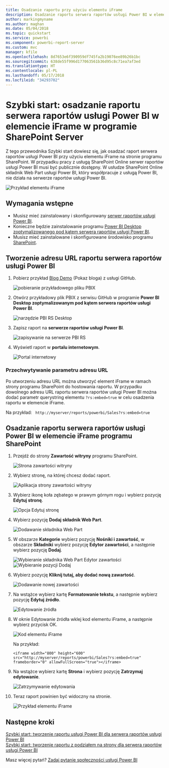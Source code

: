 ```yaml
---
title: Osadzanie raportu przy użyciu elementu iFrame
description: Osadzanie raportu serwera raportów usługi Power BI w elemencie iFrame w programie SharePoint Server
author: markingmyname
ms.author: maghan
ms.date: 05/04/2018
ms.topic: quickstart
ms.service: powerbi
ms.component: powerbi-report-server
ms.custom: mvc
manager: kfile
ms.openlocfilehash: 8d7653e6f390959df745fa2b19076ee89b26b1bc
ms.sourcegitcommit: 638de55f996d177063561b36d95c8c71ea7af3ed
ms.translationtype: HT
ms.contentlocale: pl-PL
ms.lasthandoff: 05/17/2018
ms.locfileid: "34293702"
---
```

# <a name="quickstart-embed-a-power-bi-report-server-report-using-an-iframe-in-sharepoint-server"></a>Szybki start: osadzanie raportu serwera raportów usługi Power BI w elemencie iFrame w programie SharePoint Server

Z tego przewodnika Szybki start dowiesz się, jak osadzać raport serwera raportów usługi Power BI przy użyciu elementu iFrame na stronie programu SharePoint. W przypadku pracy z usługą SharePoint Online serwer raportów usługi Power BI musi być publicznie dostępny. W usłudze SharePoint Online składnik Web Part usługi Power BI, który współpracuje z usługą Power BI, nie działa na serwerze raportów usługi Power BI. 

![Przykład elementu iFrame](media/quickstart-embed/quickstart_embed_01.png)
## <a name="prerequisites"></a>Wymagania wstępne
* Musisz mieć zainstalowany i skonfigurowany [serwer raportów usługi Power BI](https://powerbi.microsoft.com/en-us/report-server/).
* Konieczne będzie zainstalowanie programu [Power BI Desktop zoptymalizowanego pod kątem serwera raportów usługi Power BI](install-powerbi-desktop.md).
* Musisz mieć zainstalowane i skonfigurowane środowisko programu [SharePoint](https://docs.microsoft.com/en-us/sharepoint/install/install).

## <a name="creating-the-power-bi-report-server-report-url"></a>Tworzenie adresu URL raportu serwera raportów usługi Power BI

1. Pobierz przykład [Blog Demo](https://github.com/Microsoft/powerbi-desktop-samples) (Pokaz bloga) z usługi GitHub.

    ![pobieranie przykładowego pliku PBIX](media/quickstart-embed/quickstart_embed_14.png)

2. Otwórz przykładowy plik PBIX z serwisu GitHub w programie **Power BI Desktop zoptymalizowanym pod kątem serwera raportów usługi Power BI**.

    ![narzędzie PBI RS Desktop](media/quickstart-embed/quickstart_embed_02.png)

3. Zapisz raport na **serwerze raportów usługi Power BI**. 

    ![zapisywanie na serwerze PBI RS](media/quickstart-embed/quickstart_embed_03.png)

4. Wyświetl raport w **portalu internetowym**.

    ![Portal internetowy](media/quickstart-embed/quickstart_embed_04.png)

### <a name="capturing-the-url-parameter"></a>Przechwytywanie parametru adresu URL

Po utworzeniu adresu URL można utworzyć element iFrame w ramach strony programu SharePoint do hostowania raportu. W przypadku dowolnego adresu URL raportu serwera raportów usługi Power BI można dodać parametr querystring elementu `?rs:embed=true` w celu osadzenia raportu w elemencie iFrame. 

   Na przykład:
    ``` 
    http://myserver/reports/powerbi/Sales?rs:embed=true
    ```
## <a name="embedding-a-power-bi-report-server-report-in-a-sharepoint-iframe"></a>Osadzanie raportu serwera raportów usługi Power BI w elemencie iFrame programu SharePoint

1. Przejdź do strony **Zawartość witryny** programu SharePoint.

    ![Strona zawartości witryny](media/quickstart-embed/quickstart_embed_05.png)

2. Wybierz stronę, na której chcesz dodać raport.

    ![Aplikacja strony zawartości witryny](media/quickstart-embed/quickstart_embed_06.png)

3. Wybierz ikonę koła zębatego w prawym górnym rogu i wybierz pozycję **Edytuj stronę**.

    ![Opcja Edytuj stronę](media/quickstart-embed/quickstart_embed_07.png)

4. Wybierz pozycję **Dodaj składnik Web Part**.

    ![Dodawanie składnika Web Part](media/quickstart-embed/quickstart_embed_08.png)

5. W obszarze **Kategorie** wybierz pozycję **Nośniki i zawartość**, w obszarze **Składniki** wybierz pozycję **Edytor zawartości**, a następnie wybierz pozycję **Dodaj**.

    ![Wybieranie składnika Web Part Edytor zawartości](media/quickstart-embed/quickstart_embed_09.png) ![Wybieranie pozycji Dodaj](media/quickstart-embed/quickstart_embed_091.png)

6. Wybierz pozycję **Kliknij tutaj, aby dodać nową zawartość**.

    ![Dodawanie nowej zawartości](media/quickstart-embed/quickstart_embed_10.png)

7. Na wstążce wybierz kartę **Formatowanie tekstu**, a następnie wybierz pozycję **Edytuj źródło**.

     ![Edytowanie źródła](media/quickstart-embed/quickstart_embed_11.png)

8. W oknie Edytowanie źródła wklej kod elementu iFrame, a następnie wybierz przycisk OK.

    ![Kod elementu iFrame](media/quickstart-embed/quickstart_embed_12.png)

     Na przykład:
     ```
     <iframe width="800" height="600" src="http://myserver/reports/powerbi/Sales?rs:embed=true" frameborder="0" allowFullScreen="true"></iframe>
     ```

9. Na wstążce wybierz kartę **Strona** i wybierz pozycję **Zatrzymaj edytowanie**.

    ![Zatrzymywanie edytowania](media/quickstart-embed/quickstart_embed_13.png)

10. Teraz raport powinien być widoczny na stronie.

    ![Przykład elementu iFrame](media/quickstart-embed/quickstart_embed_01.png)

## <a name="next-steps"></a>Następne kroki

[Szybki start: tworzenie raportu usługi Power BI dla serwera raportów usługi Power BI](quickstart-create-powerbi-report.md)  
[Szybki start: tworzenie raportu z podziałem na strony dla serwera raportów usługi Power BI](quickstart-create-paginated-report.md)  

Masz więcej pytań? [Zadaj pytanie społeczności usługi Power BI](https://community.powerbi.com/) 
